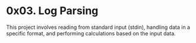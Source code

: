 # 0x03. Log Parsing

This project involves reading from standard input (stdin), handling data in a specific format, and performing calculations based on the input data.

